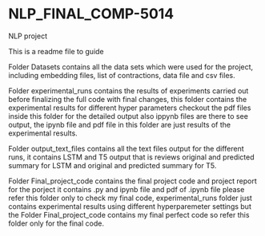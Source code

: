 # NLP_FINAL_COMP-5014
NLP project 

This is a readme file to guide 


Folder Datasets contains all the data sets which were used for the project, including embedding files, list of contractions, data file and csv files.


Folder experimental_runs contains the results of experiments carried out before finalizing the full code with final changes, this folder contains the experimental results for different hyper parameters checkout the pdf files inside this folder for the detailed output also ippynb files are there to see output, the ipynb file and pdf file in this folder are just results of the experimental results.


Folder output_text_files contains all the text files output for the different runs, it contains LSTM and T5 output that is reviews original and predicted summary for LSTM and original and predicted summary for T5.


Folder Final_project_code contains the final project code and project report for the porject it contains .py and ipynb file and pdf of .ipynb file please refer this folder only to check my final code, experimental_runs folder just contains experimental results using different hyperparemeter settings but the Folder Final_project_code contains my final perfect code so refer this folder only for the final code.
